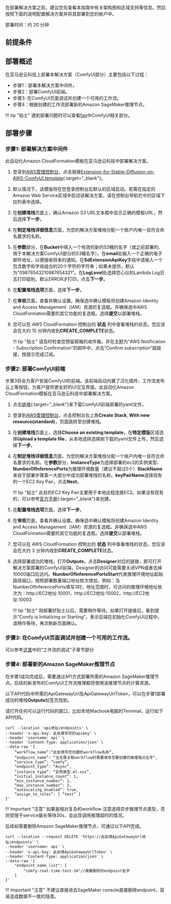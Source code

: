 在部署解决方案之前，建议您先查看本指南中有关架构图和区域支持等信息。然后按照下面的说明配置解决方案并将其部署到您的帐户中。

部署时间：约 20 分钟

## 前提条件


## 部署概述
在亚马逊云科技上部署本解决方案（ComfyUI部分）主要包括以下过程：

- 步骤1：部署本解决方案中间件。
- 步骤2：部署ComfyUI前端。
- 步骤3: 在ComfyUI页面调试并创建一个可用的工作流。
- 步骤4：根据创建的工作流部署新的Amazon SageMaker推理节点。

!!! tip "贴士" 
        遇到部署问题时可以查看[faq](../faq.md)中ComfyUI相关部分。

## 部署步骤
### 步骤1: 部署解决方案中间件
此自动化Amazon CloudFormation模板在亚马逊云科技中部署解决方案。

1. 登录到[AWS管理控制台](https://console.aws.amazon.com/)，点击链接[Extension-for-Stable-Diffusion-on-AWS-ComfyUI.template](https://console.aws.amazon.com/cloudformation/home?#/stacks/create/template?stackName=stable-diffusion-aws&templateURL=https://aws-gcr-solutions.s3.amazonaws.com/stable-diffusion-aws-extension-github-mainline/v1.6.0-cc5e0f3/custom-domain/Extension-for-Stable-Diffusion-on-AWS.template.json){:target="_blank"}。
2. 默认情况下，该模版将在您登录控制台后默认的区域启动。若需在指定的Amazon Web Service区域中启动该解决方案，请在控制台导航栏中的区域下拉列表中选择。
3. 在**创建堆栈**页面上，确认Amazon S3 URL文本框中显示正确的模板URL，然后选择**下一步**。
4. 在**制定堆栈详细信息**页面，为您的解决方案堆栈分配一个账户内唯一且符合命名要求的名称。
5. 在**参数**部分，在**Bucket**中填入一个有效的新的S3桶的名字（或之前部署的、用于本解决方案ComfyUI部分的S3桶名字）。在**email**处输入一个正确的电子邮件地址，以便接收将来的通知。在**SdExtensionApiKey**字段中请输入一个包含数字和字母组合的20个字符的字符串；如果未提供，默认为"09876543210987654321"。在**LogLevel**处选择您心仪的Lambda Log日志打印级别，默认ERROR才打印。点击**下一步**。
6. 在**配置堆栈选项**页面，选择**下一步**。
7. 在**审核**页面，查看并确认设置。确保选中确认模板将创建Amazon Identity and Access Management（IAM）资源的复选框。并确保选中AWS CloudFormation需要的其它功能的复选框。选择**提交**以部署堆栈。
8. 您可以在 AWS CloudFormation 控制台的 **状态** 列中查看堆栈的状态。您应该会在大约 15 分钟内收到**CREATE_COMPLETE**状态。

    !!! tip "贴士" 
        请及时检查您预留邮箱的收件箱，并在主题为“AWS Notification - Subscription Confirmation”的邮件中，点击“Confirm subscription”超链接，按提示完成订阅。


### 步骤2: 部署ComfyUI前端
步骤3将会为客户安装ComfyUI的前端。该前端自动内置了汉化插件、工作流发布云上等按钮，为客户提供更友好的UI交互界面。此自动化Amazon CloudFormation模板在亚马逊云科技中部署解决方案。

1. 点击[链接](https://aws-gcr-solutions.s3.amazonaws.com/extension-for-stable-diffusion-on-aws/comfy.yaml){:target="_blank"}来下载ComfyUI前端部署的yaml文件。
2. 登录到[AWS管理控制台](https://console.aws.amazon.com/)，点击控制台右上角**Create Stack**, **With new resource(standard)**，页面跳转至创建堆栈。
3. 在**创建堆栈**页面上，选择**Choose an existing template**，在**特定模版**区域选择**Upload a template file**，从本地选择选择刚下载的yaml文件上传，然后选择**下一步**。
4. 在**制定堆栈详细信息**页面，为您的解决方案堆栈分配一个账户内唯一且符合命名要求的名称。在**参数**部分，**InstanceType**为选择部署的ec2的实例类型、**NumberOfInferencePorts**为推理环境数量（建议不超过5个）**StackName**来自于部署步骤第一大部分中成功部署堆栈的名称。**keyPairName**选择现有的一个EC2 Key Pair，点击**Next**。

    !!! tip "贴士"
        此处的EC2 Key Pair主要用于本地远程连接EC2。如果没有现有的，可以参考[官方手册](https://docs.aws.amazon.com/AWSEC2/latest/UserGuide/create-key-pairs.html){:target="_blank"}来创建。


5. 在**配置堆栈选项**页面，选择**下一步**。
6. 在**审核**页面，查看并确认设置。确保选中确认模板将创建Amazon Identity and Access Management（IAM）资源的复选框。并确保选中AWS CloudFormation需要的其它功能的复选框。选择**提交**以部署堆栈。
7. 您可以在 AWS CloudFormation 控制台的 **状态** 列中查看堆栈的状态。您应该会在大约 3 分钟内收到**CREATE_COMPLETE**状态。
8. 选择部署成功的堆栈，打开**Outputs**，点击**Designer**对应的链接，即可打开解决方案部署的ComfyUI前端，Designer的访问可能需要关闭VPN或者去掉10000端口后访问。**NumberOfInferencePortsStart**代表推理环境地址起始路径端口，按照部署数量端口地址依次增加，例如：当NumberOfInferencePorts填写3时，地址范围时，可访问的推理环境地址依次为：http://EC2地址:10001，http://EC2地址:10002，http://EC2地址:10003

    !!! tip "贴士"
        刚部署好贴士以后，需要稍作等待。如果打开链接后，看到提示“Comfy is Initializing or Starting”，表示后端在初始化ComfyUI过程中，请稍作等待，再次刷新页面确认。

### 步骤3: 在ComfyUI页面调试并创建一个可用的工作流。
可以参考[这里](../user-guide/ComfyUI/inference.md)中的“工作流的调试”子章节部分

### 步骤4: 部署新的Amazon SageMaker推理节点
在步骤1成功完成后，需要通过API方式部署所需的Amazon SageMaker推理节点。后续的新发布的ComfyUI工作流推理都将使用该推理节点的计算资源。

以下API代码中所需的ApiGatewayUrl及ApiGatewayUrlToken，可以在步骤1部署成功的堆栈**Outputs**标签页找到。

请打开任何可以运行代码的窗口，比如本地Macbook电脑的Terminal，运行如下API代码。

```
curl --location 'api地址/endpoints' \
--header 'x-api-key: 此处填写您的apikey' \
--header 'username: api' \
--header 'Content-Type: application/json' \
--data-raw '{
    “workflow_name”:“此处填写您创建的workflow名称“,
    “endpoint_name”: “当无需关联workflow时需要填写您要创建的推理端点名字",
    “service_type”: “comfy”,
    “endpoint_type”: “Async”,
    “instance_type”: “实例类型.ml.xxx”,
    “initial_instance_count”: 1,
    “min_instance_number”: 1,
    “max_instance_number”: 2,
    “autoscaling_enabled”: true,
    “assign_to_roles”: [ “test” ]
}'
```

!!! Important "注意" 
    如果是相对复杂的workflow 注意选择异步推理节点类型，否则受限于service最长等待30s，会出现调用推理超时的情况。


后续如需要删除Amazon SageMaker推理节点，可通过以下API完成。
```
curl --location --request DELETE 'https://此处填ApiGatewayUrl地址/endpoints' \
--header 'username: api' \
--header 'x-api-key: 此处填ApiGatewayUrlToken' \
--header 'Content-Type: application/json' \
--data-raw '{
    "endpoint_name_list": [
        "comfy-real-time-test-34"//填要删除的endpoint名字
    ]
}'
```

!!! Important "注意" 
    不建议直接进去SageMaker console直接删除endpoint，容易造成数据不一致的隐患。





